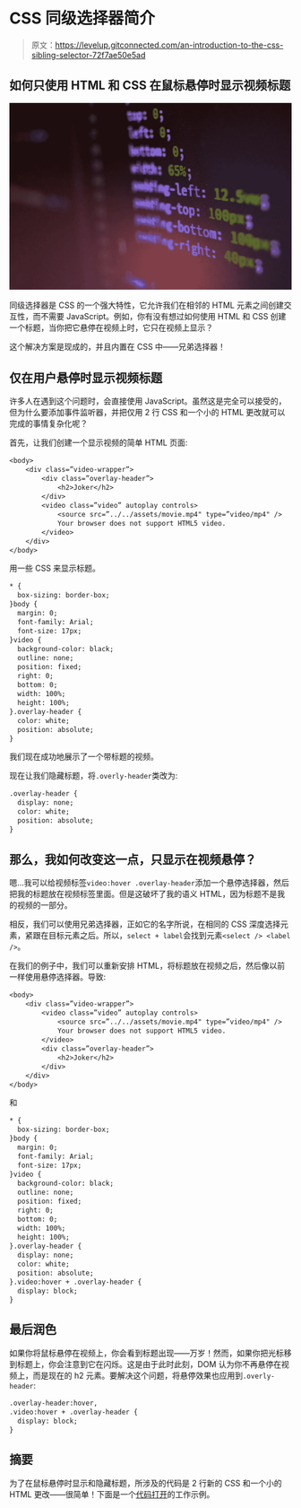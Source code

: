 # CSS 同级选择器简介

> 原文：<https://levelup.gitconnected.com/an-introduction-to-the-css-sibling-selector-72f7ae50e5ad>

## 如何只使用 HTML 和 CSS 在鼠标悬停时显示视频标题

![](img/0add5befa372a3258344188ebeafc3e7.png)

同级选择器是 CSS 的一个强大特性，它允许我们在相邻的 HTML 元素之间创建交互性，而不需要 JavaScript。例如，你有没有想过如何使用 HTML 和 CSS 创建一个标题，当你把它悬停在视频上时，它只在视频上显示？

这个解决方案是现成的，并且内置在 CSS 中——兄弟选择器！

## 仅在用户悬停时显示视频标题

许多人在遇到这个问题时，会直接使用 JavaScript。虽然这是完全可以接受的，但为什么要添加事件监听器，并把仅用 2 行 CSS 和一个小的 HTML 更改就可以完成的事情复杂化呢？

首先，让我们创建一个显示视频的简单 HTML 页面:

```
<body>
    <div class=”video-wrapper”>
        <div class=”overlay-header”>
            <h2>Joker</h2>
        </div>
        <video class=”video” autoplay controls>
            <source src=”../../assets/movie.mp4" type=”video/mp4" />
            Your browser does not support HTML5 video.
        </video>
    </div>
</body>
```

用一些 CSS 来显示标题。

```
* {
  box-sizing: border-box;
}body {
  margin: 0;
  font-family: Arial;
  font-size: 17px;
}video {
  background-color: black;
  outline: none;
  position: fixed;
  right: 0;
  bottom: 0;
  width: 100%;
  height: 100%;
}.overlay-header {
  color: white;
  position: absolute;
}
```

我们现在成功地展示了一个带标题的视频。

现在让我们隐藏标题，将`.overly-header`类改为:

```
.overlay-header {
  display: none;
  color: white;
  position: absolute;
}
```

## 那么，我如何改变这一点，只显示在视频悬停？

嗯…我可以给视频标签`video:hover .overlay-header`添加一个悬停选择器，然后把我的标题放在视频标签里面。但是这破坏了我的语义 HTML，因为标题不是我的视频的一部分。

相反，我们可以使用兄弟选择器，正如它的名字所说，在相同的 CSS 深度选择元素，紧跟在目标元素之后。所以，`select + label`会找到元素`<select /> <label />`。

在我们的例子中，我们可以重新安排 HTML，将标题放在视频之后，然后像以前一样使用悬停选择器。导致:

```
<body>
    <div class=”video-wrapper”>
        <video class=”video” autoplay controls>
            <source src=”../../assets/movie.mp4" type=”video/mp4" />
            Your browser does not support HTML5 video.
        </video>
        <div class=”overlay-header”>
            <h2>Joker</h2>
        </div>
    </div>
</body>
```

和

```
* {
  box-sizing: border-box;
}body {
  margin: 0;
  font-family: Arial;
  font-size: 17px;
}video {
  background-color: black;
  outline: none;
  position: fixed;
  right: 0;
  bottom: 0;
  width: 100%;
  height: 100%;
}.overlay-header {
  display: none;
  color: white;
  position: absolute;
}.video:hover + .overlay-header {
  display: block;
}
```

## 最后润色

如果你将鼠标悬停在视频上，你会看到标题出现——万岁！然而，如果你把光标移到标题上，你会注意到它在闪烁。这是由于此时此刻，DOM 认为你不再悬停在视频上，而是现在的 h2 元素。要解决这个问题，将悬停效果也应用到`.overly-header`:

```
.overlay-header:hover,
.video:hover + .overlay-header {
  display: block;
}
```

## 摘要

为了在鼠标悬停时显示和隐藏标题，所涉及的代码是 2 行新的 CSS 和一个小的 HTML 更改——很简单！下面是一个[代码打开](https://codepen.io/adamjamesturner/pen/PowMLve)的工作示例。